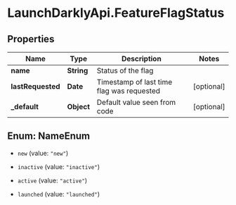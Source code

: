 # LaunchDarklyApi.FeatureFlagStatus

## Properties

Name | Type | Description | Notes
------------ | ------------- | ------------- | -------------
**name** | **String** | Status of the flag | 
**lastRequested** | **Date** | Timestamp of last time flag was requested | [optional] 
**_default** | **Object** | Default value seen from code | [optional] 



## Enum: NameEnum


* `new` (value: `"new"`)

* `inactive` (value: `"inactive"`)

* `active` (value: `"active"`)

* `launched` (value: `"launched"`)




